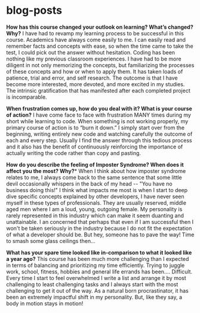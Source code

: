 # blog-posts

**How has this course changed your outlook on learning? What’s changed?  Why?**
I have had to revamp my learning process to be successful in this course. Academics have always come easily to me. I can easily read and remember facts and concepts with ease, so when the time came to take the test, I could pick out the answer without hesitation. Coding has been nothing like my previous classroom experiences. I have had to be more diligent in not only memorizing the concepts, but familiarizing the processes of these concepts and how or when to apply them. It has taken loads of patience, trial and error, and self research. The outcome is that I have become more interested, more devoted, and more excited in my studies. The intrinsic gratification that has manifested after each completed project is incomparable. 

**When frustration comes up, how do you deal with it? What is your course of action?**
I have come face to face with frustration MANY times during my short while learning to code. When something is not working properly, my primary course of action is to “burn it down.” I simply start over from the beginning, writing entirely new code and watching carefully the outcome of each and every step. Usually I find the answer through this tedious process and it also has the benefit of continuously reinforcing the importance of actually writing the code rather than copy and pasting. 

**How do you describe the feeling of Imposter Syndrome? When does it affect you the most? Why?***
When I think about how imposter syndrome relates to me, I always come back to the same sentence that some little devil occasionally whispers in the back of my head -- "You have no business doing this!" I think what impacts me most is when I start to deep dive specific concepts explained by other developers, I have never seen myself in these types of professionals. They are usually reserved, middle aged men where I am a loud, young, outgoing female. My personality is rarely represented in this industry which can make it seem duanting and unattainable. I an concerned that perhaps that even if I am successful then I won't be taken seriously in the industry because I do not fit the expectation of what a developer should be. But hey, someone has to pave the way! Time to smash some glass ceilings then...

**What has your spare time looked like in-comparison to what it looked like a year ago?**
This course has been much more challenging than I expected in terms of balancing and prioritizing my time efficiently. Trying to juggle work, school, fitness, hobbies and general life errands has been…. Difficult. Every time I start to feel overwhelmed I write a list and arrange it by most challenging to least challenging tasks and I always start with the most challenging to get it out of the way. As a natural born procrastinator, it has been an extremely impactful shift in my personality. But, like they say, a body in motion stays in motion!  
